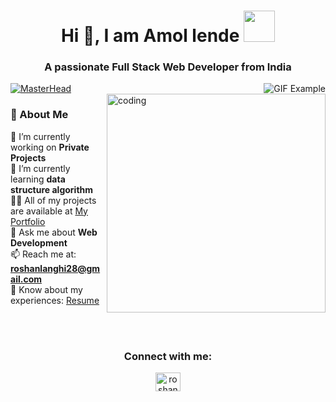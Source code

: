 <h1 align="center">Hi 👋, I am Amol lende  <img src="assets\stats.gif" width="50"></h1>
<h3 align="center">A passionate Full Stack Web Developer from India</h3>

<a href="#" onclick="return false;">
<img align="center" src="https://media1.giphy.com/media/v1.Y2lkPTc5MGI3NjExeTVmdzJsanFtM2tqMXU3bmFvcXJ0dnlwNXNoMnU3MzY1eXhjOXR1bCZlcD12MV9pbnRlcm5hbF9naWZfYnlfaWQmY3Q9Zw/i1JHRZSXO9LZZDHqii/giphy.gif" alt="MasterHead" style="max-width: 100%; height: auto; >
</a>
  <br/>
<a href="#" onclick="return false;">
  <img align="right" alt="GIF Example" src="/assets/CLine.gif">
</a>

<a href="#" onclick="return false;">
  <img align="right" alt="coding" width="350" src="https://i.pinimg.com/originals/ce/69/4f/ce694f560636dffcf42ecf40d4f2f962.gif">
</a>

### 🌟 About Me  
🔭 I’m currently working on **Private Projects**  
🌱 I’m currently learning **data structure algorithm**  
👨‍💻 All of my projects are available at [My Portfolio](..)  
💬 Ask me about **Web Development**  
📫 Reach me at: **roshanlanghi28@gmail.com**  
📄 Know about my experiences: [Resume](..)  


<br/><br/>
<h3 align="center">Connect with me:</h3>
<p align="center">
  <a href="https://www.linkedin.com/in/roshan-langhi-88b502304/" target="_blank">
    <img align="center" src="https://raw.githubusercontent.com/rahuldkjain/github-profile-readme-generator/master/src/images/icons/Social/linked-in-alt.svg" alt="roshan-langhi-88b502304" height="30" width="40" />
  </a>
</p>

